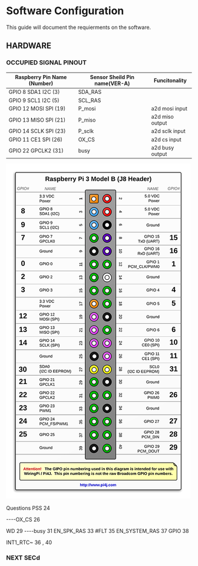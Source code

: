 # Software Configuration

This guide will document the requierments on the software.

## HARDWARE 


### OCCUPIED SIGNAL PINOUT

| Raspberry Pin Name (Number) | Sensor Sheild Pin name(VER-A)  | Funcitonality  |
| --------------------------- | ------------------------------ | -------------- |
| GPIO 8 SDA1 I2C (3)         | SDA_RAS||
| GPIO 9 SCL1 I2C (5) 		  |	SCL_RAS||
| GPIO 12 MOSI SPI (19) | P_mosi |a2d mosi input|
| GPIO 13 MISO SPI (21) | P_miso |a2d miso output|
| GPIO 14 SCLK SPI (23) | P_sclk |a2d sclk input| 
| GPIO  11 CE1 SPI (26) | OX_CS | a2d cs input|	
| GPIO 22 GPCLK2 (31) | busy | a2d busy output|

![Alt text](./rasp-3b+-pinout.png?raw=true "Title")

Questions 
PSS 24 


----OX_CS 26

WD 29
----busy 31
EN_SPK_RAS 33
#FLT 35
EN_SYSTEM_RAS 37
GPIO 38

INT1_RTC~ 36 , 40
### NEXT SECd

